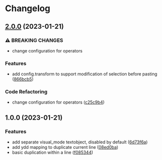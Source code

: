 # Changelog

## [2.0.0](https://github.com/smjonas/duplicate.nvim/compare/v1.0.0...v2.0.0) (2023-01-21)


### ⚠ BREAKING CHANGES

* change configuration for operators

### Features

* add config.transform to support modification of selection before pasting ([866bcb5](https://github.com/smjonas/duplicate.nvim/commit/866bcb5e89aac351a69a034a801f81d170de93c3))


### Code Refactoring

* change configuration for operators ([c25c9b4](https://github.com/smjonas/duplicate.nvim/commit/c25c9b4b7f1b591ba1649b36a8e48a0b9e50d5e6))

## 1.0.0 (2023-01-21)


### Features

* add separate visual_mode textobject, disabled by default ([6d73f6a](https://github.com/smjonas/duplicate.nvim/commit/6d73f6a17eab03267158a76950d9177f84221ca0))
* add ydd mapping to duplicate current line ([08ed0ba](https://github.com/smjonas/duplicate.nvim/commit/08ed0ba603af27d770a8048822cd7d9e0f417090))
* basic duplication within a line ([f085344](https://github.com/smjonas/duplicate.nvim/commit/f085344dda0b06f71bfd4b2ff6bb6c27179ac685))
